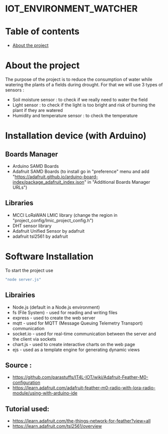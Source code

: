 # IOT_ENVIRONMENT_WATCHER

# Table of contents
* [About the project](#about-the-project)

# About the project
The purpose of the project is to reduce the consumption of water while watering the plants of a fields during drought. For that we will use 3 types of sensors :
- Soil moisture sensor : to check if we really need to water the field
- Light sensor : to check if the light is too bright and risk of burning the plant if they are watered
- Humidity and temperature sensor : to check the temperature

# Installation device (with Arduino)
## Boards Manager
- Arduino SAMD Boards
- Adafruit SAMD Boards (to install go in "preference" menu and add "https://adafruit.github.io/arduino-board-index/package_adafruit_index.json" in "Additional Boards Manager URLs")

## Libraries
- MCCI LoRaWAN LMIC library (change the region in  "project_config/lmic_project_config.h")
- DHT sensor library
- Adafruit Unified Sensor by adafruit
- adafruit tsl2561 by adafruit

# Software Installation

To start the project use
```bash
"node server.js"
```
## Librairies
- Node.js (default in a Node.js environment)
- fs (File System) - used for reading and writing files
- express - used to create the web server
- mqtt - used for MQTT (Message Queuing Telemetry Transport) communication
- socket.io - used for real-time communication between the server and the client via sockets
- chart.js - used to create interactive charts on the web page
- ejs - used as a template engine for generating dynamic views

## Source :
- https://github.com/parastuffs/IT4L-IOT/wiki/Adafruit-Feather-M0-configuration
- https://learn.adafruit.com/adafruit-feather-m0-radio-with-lora-radio-module/using-with-arduino-ide

## Tutorial used:
- https://learn.adafruit.com/the-things-network-for-feather?view=all
- https://learn.adafruit.com/tsl2561/overview





